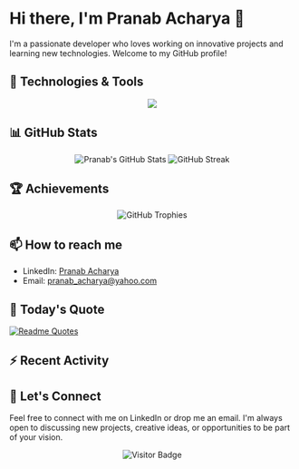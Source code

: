 # Hi there, I'm Pranab Acharya 👋

I'm a passionate developer who loves working on innovative projects and learning new technologies. Welcome to my GitHub profile!

## 🔧 Technologies & Tools

<p align="center">
    <img src="https://skillicons.dev/icons?i=php,laravel,mysql,javascript,nodejs,express,mongodb,git" />
</p>

## 📊 GitHub Stats

<div align="center">
  <img src="https://github-readme-stats.vercel.app/api?username=pranab-acharya&show_icons=true&theme=radical" alt="Pranab's GitHub Stats" />
<!--   <img src="https://github-readme-stats.vercel.app/api/top-langs/?username=pranab-acharya&layout=compact&theme=radical" alt="Top Languages" /> -->
  <img src="https://github-readme-streak-stats.herokuapp.com/?user=pranab-acharya&theme=radical" alt="GitHub Streak" />
</div>

## 🏆 Achievements

<div align="center">
  <img src="https://github-profile-trophy.vercel.app/?username=pranab-acharya&theme=radical&column=8" alt="GitHub Trophies" />
</div>

## 📫 How to reach me

- LinkedIn: [Pranab Acharya](https://www.linkedin.com/in/pranab-acharya)
- Email: [pranab_acharya@yahoo.com](mailto:pranab_acharya@yahoo.com)

## 💬 Today's Quote

[![Readme Quotes](https://quotes-github-readme.vercel.app/api?type=horizontal&theme=dracula)](https://github.com/piyushsuthar/github-readme-quotes)

## :zap: Recent Activity

<!--START_SECTION:activity-->
<!--END_SECTION:activity-->

## 💬 Let's Connect

Feel free to connect with me on LinkedIn or drop me an email. I'm always open to discussing new projects, creative ideas, or opportunities to be part of your vision.

<div align="center">
  <img src="https://visitor-badge.laobi.icu/badge?page_id=pranab-acharya.pranab-acharya" alt="Visitor Badge" />
</div>
